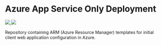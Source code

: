 # Azure App Service Only Deployment

<a href="https://portal.azure.com/#create/Microsoft.Template/uri/https%3A%2F%2Fraw.githubusercontent.com%2Fexigooffice%2Fazureresourcedeployment%2Fmaster%2FAppServiceOnly%2Fazuredeploy.json" target="_top">
    <img src="http://azuredeploy.net/deploybutton.png"/>
</a>
<a href="http://armviz.io/#/?load=https%3A%2F%2Fraw.githubusercontent.com%2Fexigooffice%2Fazureresourcedeployment%2Fmaster%2Fazuredeploy.json" target="_top">
    <img src="http://armviz.io/visualizebutton.png"/>
</a>

Repository containing ARM (Azure Resource Manager) templates for initial client web application configuration in Azure.
